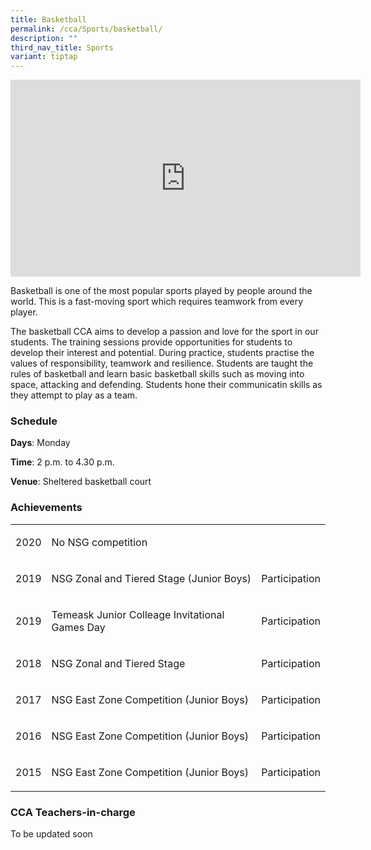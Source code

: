 ```yaml
---
title: Basketball
permalink: /cca/Sports/basketball/
description: ""
third_nav_title: Sports
variant: tiptap
---
```

<div class="iframe-wrapper">
<iframe height="315" width="560" allowfullscreen="true" frameborder="0" src="https://www.youtube.com/embed/L-uknq6YGsk"></iframe>
</div>
<p>Basketball is one of the most popular sports played by people around the
world. This is a fast-moving sport which requires teamwork from every player.</p>
<p>The basketball CCA aims to develop a passion and love for the sport in
our students. The training sessions provide opportunities for students
to develop their interest and potential. During practice, students practise
the values of responsibility, teamwork and resilience. Students are taught
the rules of basketball and learn basic basketball skills such as moving
into space, attacking and defending. Students hone their communicatin skills
as they attempt to play as a team.</p>
<h3>Schedule</h3>
<p><strong>Days</strong>: Monday</p>
<p><strong>Time</strong>: 2 p.m. to 4.30 p.m.</p>
<p><strong>Venue</strong>: Sheltered basketball court</p>
<h3>Achievements</h3>
<table style="minWidth: 75px">
<colgroup>
<col>
<col>
<col>
</colgroup>
<tbody>
<tr>
<td rowspan="1" colspan="1">
<p>2020</p>
</td>
<td rowspan="1" colspan="1">
<p>No NSG competition</p>
</td>
<td rowspan="1" colspan="1">
<p></p>
</td>
</tr>
<tr>
<td rowspan="1" colspan="1">
<p>2019
<br>
</p>
</td>
<td rowspan="1" colspan="1">
<p>NSG Zonal and Tiered Stage (Junior Boys)</p>
</td>
<td rowspan="1" colspan="1">
<p>Participation</p>
</td>
</tr>
<tr>
<td rowspan="1" colspan="1">
<p>2019</p>
</td>
<td rowspan="1" colspan="1">
<p>Temeask Junior Colleage Invitational Games Day</p>
</td>
<td rowspan="1" colspan="1">
<p>Participation</p>
</td>
</tr>
<tr>
<td rowspan="1" colspan="1">
<p>2018</p>
</td>
<td rowspan="1" colspan="1">
<p>NSG Zonal and Tiered Stage</p>
</td>
<td rowspan="1" colspan="1">
<p>Participation</p>
</td>
</tr>
<tr>
<td rowspan="1" colspan="1">
<p>2017</p>
</td>
<td rowspan="1" colspan="1">
<p>NSG East Zone Competition (Junior Boys)</p>
</td>
<td rowspan="1" colspan="1">
<p>Participation</p>
</td>
</tr>
<tr>
<td rowspan="1" colspan="1">
<p>2016</p>
</td>
<td rowspan="1" colspan="1">
<p>NSG East Zone Competition (Junior Boys)</p>
</td>
<td rowspan="1" colspan="1">
<p>Participation</p>
</td>
</tr>
<tr>
<td rowspan="1" colspan="1">
<p>2015
<br>
</p>
</td>
<td rowspan="1" colspan="1">
<p>NSG East Zone Competition (Junior Boys)
<br>
</p>
</td>
<td rowspan="1" colspan="1">
<p>Participation</p>
</td>
</tr>
</tbody>
</table>
<h3>CCA Teachers-in-charge</h3>
<p>To be updated soon</p>